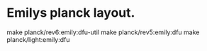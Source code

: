# Emilys planck layout.

make planck/rev6:emily:dfu-util
make planck/rev5:emily:dfu
make planck/light:emily:dfu
